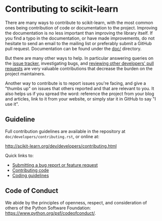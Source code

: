 
Contributing to scikit-learn
============================

There are many ways to contribute to scikit-learn, with the most common ones
being contribution of code or documentation to the project. Improving the
documentation is no less important than improving the library itself. If you
find a typo in the documentation, or have made improvements, do not hesitate to
send an email to the mailing list or preferably submit a GitHub pull request.
Documentation can be found under the
[doc/](https://github.com/scikit-learn/scikit-learn/tree/master/doc) directory.

But there are many other ways to help. In particular answering queries on the
[issue tracker](https://github.com/scikit-learn/scikit-learn/issues),
investigating bugs, and [reviewing other developers' pull
requests](http://scikit-learn.org/dev/developers/contributing.html#code-review-guidelines)
are very valuable contributions that decrease the burden on the project
maintainers.

Another way to contribute is to report issues you're facing, and give a "thumbs
up" on issues that others reported and that are relevant to you. It also helps
us if you spread the word: reference the project from your blog and articles,
link to it from your website, or simply star it in GitHub to say "I use it".

Guideline
---------

Full contribution guidelines are available in the repository at
`doc/developers/contributing.rst`, or online at:

http://scikit-learn.org/dev/developers/contributing.html

Quick links to:
* [Submitting a bug report or feature request](http://scikit-learn.org/dev/developers/contributing.html#submitting-a-bug-report-or-a-feature-request)
* [Contributing code](http://scikit-learn.org/dev/developers/contributing.html#contributing-code)
* [Coding guidelines](http://scikit-learn.org/dev/developers/contributing.html#coding-guidelines)

Code of Conduct
---------------

We abide by the principles of openness, respect, and consideration of others
of the Python Software Foundation: https://www.python.org/psf/codeofconduct/.
